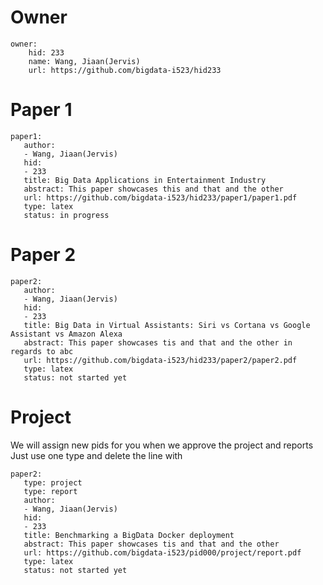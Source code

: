# Owner

```
owner:
    hid: 233
    name: Wang, Jiaan(Jervis)
    url: https://github.com/bigdata-i523/hid233
```

# Paper 1

```
paper1:
   author: 
   - Wang, Jiaan(Jervis)
   hid:
   - 233
   title: Big Data Applications in Entertainment Industry
   abstract: This paper showcases this and that and the other
   url: https://github.com/bigdata-i523/hid233/paper1/paper1.pdf
   type: latex
   status: in progress
```
   
# Paper 2

```
paper2:
   author: 
   - Wang, Jiaan(Jervis)
   hid:
   - 233
   title: Big Data in Virtual Assistants: Siri vs Cortana vs Google Assistant vs Amazon Alexa
   abstract: This paper showcases tis and that and the other in regards to abc
   url: https://github.com/bigdata-i523/hid233/paper2/paper2.pdf   
   type: latex
   status: not started yet
```

# Project 

We will assign new pids for you when we approve the project and reports   
Just use one type and delete the line with 

```
paper2:
   type: project
   type: report
   author: 
   - Wang, Jiaan(Jervis)
   hid:
   - 233
   title: Benchmarking a BigData Docker deployment
   abstract: This paper showcases tis and that and the other 
   url: https://github.com/bigdata-i523/pid000/project/report.pdf
   type: latex
   status: not started yet 
```

